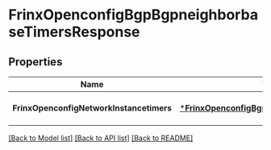 # FrinxOpenconfigBgpBgpneighborbaseTimersResponse

## Properties
Name | Type | Description | Notes
------------ | ------------- | ------------- | -------------
**FrinxOpenconfigNetworkInstancetimers** | [***FrinxOpenconfigBgpBgpneighborbaseTimers**](frinx.openconfig.bgp.bgpneighborbase.Timers.md) |  | [optional] [default to null]

[[Back to Model list]](../README.md#documentation-for-models) [[Back to API list]](../README.md#documentation-for-api-endpoints) [[Back to README]](../README.md)


